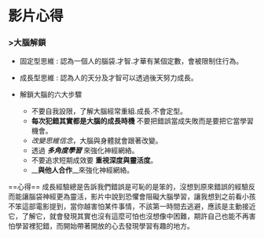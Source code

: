# 影片心得
### >大腦解鎖

* 固定型思維
  : 認為一個人的腦袋.才智.才華有某個定數，會被限制住行為。

* 成長型思維
  : 認為人的天分及才智可以透過後天努力成長。

* 解鎖大腦的六大步驟
  * 不要自我設限，了解大腦經常重組.成長.不會定型。
  * **每次犯錯其實都是大腦的成長時機** 不要把錯誤當成失敗而是要把它當學習機會。
  * _改變思維信念_，大腦與身體就會跟著改變。
  * 透過 ***多角度學習*** 來強化神經網絡。
  * 不要追求短期成效要 __重視深度與靈活度__。
  * __**與他人合作**__來強化神經網絡。

==心得==
  成長經驗總是告訴我們錯誤是可恥的是笨的，沒想到原來錯誤的經驗反而能讓腦袋神經更為靈活，影片中說到恐懼會阻礙大腦學習，讓我想到之前看小孩不笨這部電影提到，當你越害怕某件事情，不該第一時間去逃避，應該是主動接近它，了解它，就會發現其實也沒有這麼可怕也沒想像中困難，期許自己也能不再害怕學習裡犯錯，而開始帶著開放的心去發現學習有趣的地方。



